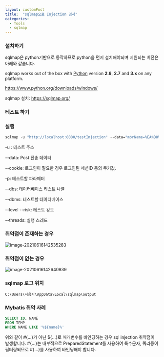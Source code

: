 ```yaml
---
layout: customPost
title:  "sqlmap으로 Injection 검사"
categories: 
  - Tools
  - sqlmap
---
```

### 설치하기

sqlmap은 python기반으로 동작하므로 python을 먼저 설치해야되며 지원되는 버전은 아래와 같습니다.

sqlmap works out of the box with [Python](http://www.python.org/download/) version **2.6**, **2.7** and **3.x** on any platform.

https://www.python.org/downloads/windows/



sqlmap 설치:  https://sqlmap.org/



### 테스트 하기

### 실행

```commonlisp
sqlmap -u "http://localhost:8080/testInjection" --data="mbrName=%EA%B8%10" --cookie="JSESSIONID=192A5BAA7DFC45A5F6E42798022849EA" -p mbrName --dbs --dbms=Oracle --level=5 --risk=3 --threads=5
```

-u : 테스트 주소

--data: Post 전송 데이터

--cookie: 로그인이 필요한 경우 로그인된 세션ID 등의 쿠키값.

-p: 테스트할 파라메터

--dbs: 데이터베이스 리스트 나열

--dbms: 테스트할 데이터베이스

--level --risk: 테스트 강도

--threads: 실행 스레드



### 취약점이 존재하는 경우

![image-20210616142535283](https://cdn.jsdelivr.net/gh/donghyeok-dev/donghyeok-dev.github.io@master/assets/images/posts/image-20210616142535283.png)

### 취약점이 없는 경우

![image-20210616142640939](https://cdn.jsdelivr.net/gh/donghyeok-dev/donghyeok-dev.github.io@master/assets/images/posts/image-20210616142640939.png)



### sqlmap 로그 위치

```
C:\Users\사용자\AppData\Local\sqlmap\output
```



### Mybatis 취약 사례

```sql
SELECT ID, NAME
FROM TEMP
WHERE NAME LIKE '%${name}%'
```

위와 같이 #{...}가 아닌 ${...}로 매개변수를 바인딩하는 경우 sql injection 취약점이 발생합니다. #{...}는 내부적으로 PreparedStatement를 사용하여 특수문자, 쿼리등이 필터링되므로 #{...}를 사용하여 바인딩해야 합니다.

